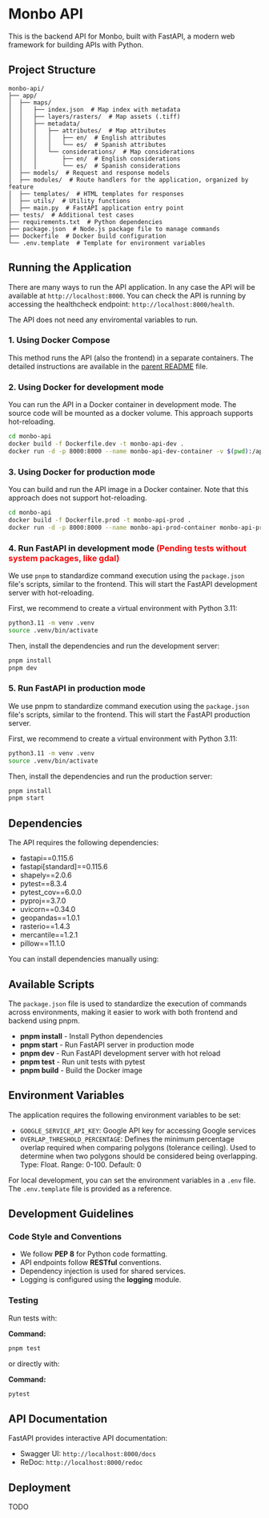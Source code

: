 # Monbo API

This is the backend API for Monbo, built with FastAPI, a modern web framework for building APIs with Python.

## Project Structure

```
monbo-api/
├── app/
│  ├── maps/
│  │   ├── index.json  # Map index with metadata
│  │   ├── layers/rasters/  # Map assets (.tiff)
│  │   ├── metadata/
│  │   │   ├── attributes/  # Map attributes
│  │   │   │   ├── en/  # English attributes
│  │   │   │   └── es/  # Spanish attributes
│  │   │   └── considerations/  # Map considerations
│  │   │       ├── en/  # English considerations
│  │   │       └── es/  # Spanish considerations
│  ├── models/  # Request and response models
│  ├── modules/  # Route handlers for the application, organized by feature
│  ├── templates/  # HTML templates for responses
│  ├── utils/  # Utility functions
│  ├── main.py  # FastAPI application entry point
├── tests/  # Additional test cases
├── requirements.txt  # Python dependencies
├── package.json  # Node.js package file to manage commands
├── Dockerfile  # Docker build configuration
└── .env.template  # Template for environment variables
```

## Running the Application

There are many ways to run the API application. In any case the API will be available at `http://localhost:8000`. You can check the API is running by accessing the healthcheck endpoint: `http://localhost:8000/health`.

The API does not need any enviromental variables to run.

### 1. Using Docker Compose

This method runs the API (also the frontend) in a separate containers. The detailed instructions are available in the [parent README](../README.md) file.

### 2. Using Docker for development mode

You can run the API in a Docker container in development mode. The source code will be mounted as a docker volume. This approach supports hot-reloading.

```sh
cd monbo-api
docker build -f Dockerfile.dev -t monbo-api-dev .
docker run -d -p 8000:8000 --name monbo-api-dev-container -v $(pwd):/app monbo-api-dev
```

### 3. Using Docker for production mode

You can build and run the API image in a Docker container. Note that this approach does not support hot-reloading.

```sh
cd monbo-api
docker build -f Dockerfile.prod -t monbo-api-prod .
docker run -d -p 8000:8000 --name monbo-api-prod-container monbo-api-prod
```

### 4. Run FastAPI in development mode <span style="color: red">(Pending tests without system packages, like gdal)</span>

We use `pnpm` to standardize command execution using the `package.json` file's scripts, similar to the frontend. This will start the FastAPI development server with hot-reloading.

First, we recommend to create a virtual environment with Python 3.11:

```sh
python3.11 -m venv .venv
source .venv/bin/activate
```

Then, install the dependencies and run the development server:

```sh
pnpm install
pnpm dev
```

### 5. Run FastAPI in production mode

We use pnpm to standardize command execution using the `package.json` file's scripts, similar to the frontend. This will start the FastAPI production server.

First, we recommend to create a virtual environment with Python 3.11:

```sh
python3.11 -m venv .venv
source .venv/bin/activate
```

Then, install the dependencies and run the production server:

```sh
pnpm install
pnpm start
```

## Dependencies

The API requires the following dependencies:

- fastapi==0.115.6
- fastapi[standard]==0.115.6
- shapely==2.0.6
- pytest==8.3.4
- pytest_cov==6.0.0
- pyproj==3.7.0
- uvicorn==0.34.0
- geopandas==1.0.1
- rasterio==1.4.3
- mercantile==1.2.1
- pillow==11.1.0

You can install dependencies manually using:

## Available Scripts

The `package.json` file is used to standardize the execution of commands across environments, making it easier to work with both frontend and backend using pnpm.

- **pnpm install** - Install Python dependencies
- **pnpm start** - Run FastAPI server in production mode
- **pnpm dev** - Run FastAPI development server with hot reload
- **pnpm test** - Run unit tests with pytest
- **pnpm build** - Build the Docker image

## Environment Variables

The application requires the following environment variables to be set:

- `GOOGLE_SERVICE_API_KEY`: Google API key for accessing Google services
- `OVERLAP_THRESHOLD_PERCENTAGE`: Defines the minimum percentage overlap required when comparing polygons (tolerance ceiling). Used to determine when two polygons should be considered being overlapping. Type: Float. Range: 0-100. Default: 0

For local development, you can set the environment variables in a `.env` file. The `.env.template` file is provided as a reference.

## Development Guidelines

### Code Style and Conventions

- We follow **PEP 8** for Python code formatting.
- API endpoints follow **RESTful** conventions.
- Dependency injection is used for shared services.
- Logging is configured using the **logging** module.

### Testing

Run tests with:

**Command:**

```sh
pnpm test
```

or directly with:

**Command:**

```sh
pytest
```

## API Documentation

FastAPI provides interactive API documentation:

- Swagger UI: `http://localhost:8000/docs`
- ReDoc: `http://localhost:8000/redoc`

## Deployment

TODO
